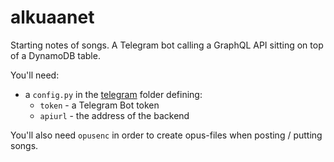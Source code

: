 # alkuaanet

Starting notes of songs. A Telegram bot calling a GraphQL API sitting on top of a DynamoDB table.

You'll need:
* a `config.py` in the [telegram](telegram) folder defining:
  * `token` - a Telegram Bot token
  * `apiurl` - the address of the backend

You'll also need `opusenc` in order to create opus-files when posting / putting songs.
